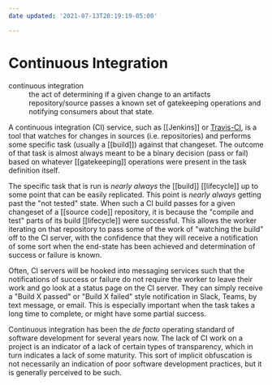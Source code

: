 ```yaml
---
date updated: '2021-07-13T20:19:19-05:00'

---
```


# Continuous Integration

<dl>
<dt>continuous integration</dt>
<dd>the act of determining if a given change to an artifacts repository/source passes a known set of gatekeeping operations and notifying consumers about that state.</dd>
</dl>

A continuous integration (CI) service, such as [[Jenkins]] or [Travis-CI](https://travis-ci.com), is a tool that watches for changes in sources (i.e. repositories) and performs some specific task (usually a [[build]]) against that changeset.  The outcome of that task is almost always meant to be a binary decision (pass or fail) based on whatever [[gatekeeping]] operations were present in the task definition itself.

The specific task that is run is _nearly always_ the [[build]] [[lifecycle]] up to some point that can be easily replicated.  This point is _nearly always_ getting past the "not tested" state. When such a CI build passes for a given changeset of a [[source code]] repository, it is because the "compile and test" parts of its build [[lifecycle]] were successful.  This allows the worker iterating on that repository to pass some of the work of "watching the build" off to the CI server, with the confidence that they will receive a notification of some sort when the end-state has been achieved and determination of success or failure is known.

Often, CI servers will be hooked into messaging services such that the notifications of success or failure do not require the worker to leave their work and go look at a status page on the CI server.  They can simply receive a "Build X passed" or "Build X failed" style notification in Slack, Teams, by text message, or email.  This is especially important when the task takes a long time to complete, or might have some partial success.

Continuous integration has been the _de facto_ operating standard of software development for several years now.  The lack of CI work on a project is an indicator of a lack of certain types of transparency, which in turn indicates a lack of some maturity.  This sort of implicit obfuscation is not necessarily an indication of poor software development practices, but it is generally perceived to be such.
